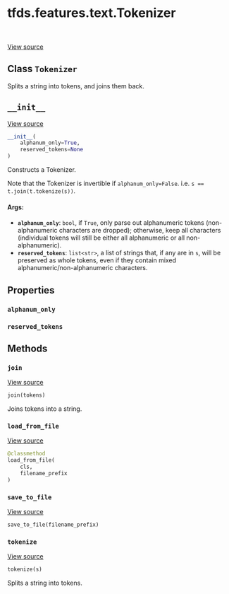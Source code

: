 <div itemscope itemtype="http://developers.google.com/ReferenceObject">
<meta itemprop="name" content="tfds.features.text.Tokenizer" />
<meta itemprop="path" content="Stable" />
<meta itemprop="property" content="alphanum_only"/>
<meta itemprop="property" content="reserved_tokens"/>
<meta itemprop="property" content="__init__"/>
<meta itemprop="property" content="join"/>
<meta itemprop="property" content="load_from_file"/>
<meta itemprop="property" content="save_to_file"/>
<meta itemprop="property" content="tokenize"/>
</div>

# tfds.features.text.Tokenizer

<!-- Insert buttons and diff -->

<table class="tfo-notebook-buttons tfo-api" align="left">
</table>

<a target="_blank" href="https://github.com/tensorflow/datasets/tree/master/tensorflow_datasets/core/features/text/text_encoder.py">View
source</a>

## Class `Tokenizer`

Splits a string into tokens, and joins them back.

<!-- Placeholder for "Used in" -->

<h2 id="__init__"><code>__init__</code></h2>

<a target="_blank" href="https://github.com/tensorflow/datasets/tree/master/tensorflow_datasets/core/features/text/text_encoder.py">View
source</a>

``` python
__init__(
    alphanum_only=True,
    reserved_tokens=None
)
```

Constructs a Tokenizer.

Note that the Tokenizer is invertible if `alphanum_only=False`.
i.e. `s == t.join(t.tokenize(s))`.

#### Args:

*   <b>`alphanum_only`</b>: `bool`, if `True`, only parse out alphanumeric
    tokens (non-alphanumeric characters are dropped); otherwise, keep all
    characters (individual tokens will still be either all alphanumeric or all
    non-alphanumeric).
*   <b>`reserved_tokens`</b>: `list<str>`, a list of strings that, if any are in
    `s`, will be preserved as whole tokens, even if they contain mixed
    alphanumeric/non-alphanumeric characters.

## Properties

<h3 id="alphanum_only"><code>alphanum_only</code></h3>

<h3 id="reserved_tokens"><code>reserved_tokens</code></h3>

## Methods

<h3 id="join"><code>join</code></h3>

<a target="_blank" href="https://github.com/tensorflow/datasets/tree/master/tensorflow_datasets/core/features/text/text_encoder.py">View
source</a>

``` python
join(tokens)
```

Joins tokens into a string.

<h3 id="load_from_file"><code>load_from_file</code></h3>

<a target="_blank" href="https://github.com/tensorflow/datasets/tree/master/tensorflow_datasets/core/features/text/text_encoder.py">View
source</a>

``` python
@classmethod
load_from_file(
    cls,
    filename_prefix
)
```

<h3 id="save_to_file"><code>save_to_file</code></h3>

<a target="_blank" href="https://github.com/tensorflow/datasets/tree/master/tensorflow_datasets/core/features/text/text_encoder.py">View
source</a>

``` python
save_to_file(filename_prefix)
```

<h3 id="tokenize"><code>tokenize</code></h3>

<a target="_blank" href="https://github.com/tensorflow/datasets/tree/master/tensorflow_datasets/core/features/text/text_encoder.py">View
source</a>

``` python
tokenize(s)
```

Splits a string into tokens.
